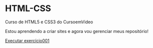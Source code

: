 # HTML-CSS
 Curso de HTML5 e CSS3 do CursoemVideo

Estou aprendendo a criar sites e agora vou gerenciar meus repositório!

<a href="https://arthurdasilvaqueiroz.github.io/HTML-CSS/Exerc%C3%ADcios/ex001/index.html">Executar exercício001<a>
